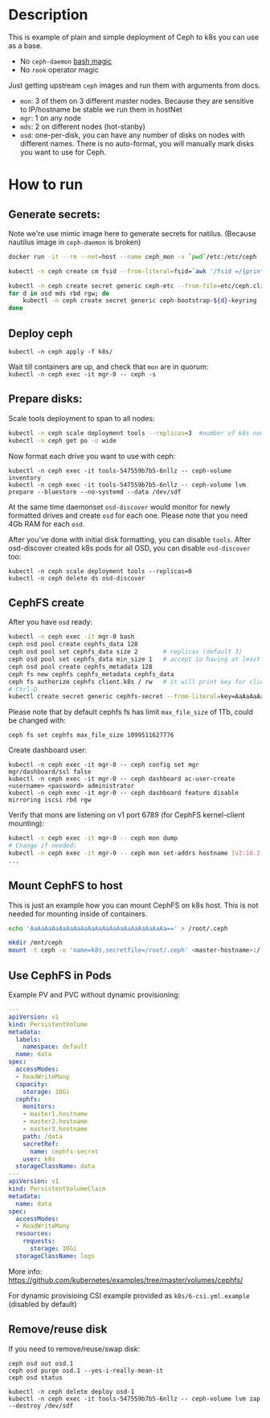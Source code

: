 # Description
This is example of plain and simple deployment of Ceph to k8s you can use as a base. 
 - No `ceph-daemon` [bash magic](https://github.com/ceph/ceph-container/tree/master/src/daemon)
 - No `rook` operator magic

Just getting upstream `ceph` images and run them with arguments from docs. 
 - `mon`: 3 of them on 3 different master nodes. Because they are sensitive to IP/hostname be stable we run them in hostNet
 - `mgr`: 1 on any node
 - `mds`: 2 on different nodes (hot-stanby)
 - `osd`: one-per-disk, you can have any number of disks on nodes with different names. There is no auto-format, you will manually mark disks you want to use for Ceph.

# How to run
## Generate secrets:
Note we're use mimic image here to generate secrets for natilus. (Because nautilus image in `ceph-daemon` is broken)
```bash
docker run -it --rm --net=host --name ceph_mon -v `pwd`/etc:/etc/ceph -v `pwd`/var:/var/lib/ceph -e NETWORK_AUTO_DETECT=4 ceph/daemon:latest-mimic mon

kubectl -n ceph create cm fsid --from-literal=fsid=`awk '/fsid =/{print $3}' etc/ceph.conf`

kubectl -n ceph create secret generic ceph-etc --from-file=etc/ceph.client.admin.keyring --from-file=etc/ceph.mon.keyring
for d in osd mds rbd rgw; do
    kubectl -n ceph create secret generic ceph-bootstrap-${d}-keyring --from-file=var/bootstrap-${d}/ceph.keyring
done
```

## Deploy ceph
`kubectl -n ceph apply -f k8s/`

Wait till containers are up, and check that `mon` are in quorum:  
`kubectl -n ceph exec -it mgr-0 -- ceph -s`

## Prepare disks:
Scale tools deployment to span to all nodes:
```bash
kubectl -n ceph scale deployment tools --replicas=3  #number of k8s nodes
kubectl -n ceph get po -o wide
```
Now format each drive you want to use with ceph:
```
kubectl -n ceph exec -it tools-547559b7b5-6nllz -- ceph-volume inventory
kubectl -n ceph exec -it tools-547559b7b5-6nllz -- ceph-volume lvm prepare --bluestore --no-systemd --data /dev/sdf
```
At the same time daemonset `osd-discover` would monitor for newly formatted drives and create `osd` for each one. Please note that you need 4Gb RAM for each `osd`.

After you've done with initial disk formatting, you can disable `tools`.
After osd-discover created k8s pods for all OSD, you can disable `osd-discover` too:
```
kubectl -n ceph scale deployment tools --replicas=0
kubectl -n ceph delete ds osd-discover
```

## CephFS create
After you have `osd` ready:
```bash
kubectl -n ceph exec -it mgr-0 bash
ceph osd pool create cephfs_data 128
ceph osd pool set cephfs_data size 2       # replicas (default 3)
ceph osd pool set cephfs_data min_size 1   # accept io having at least this replicas (default 2)
ceph osd pool create cephfs_metadata 128
ceph fs new cephfs cephfs_metadata cephfs_data
ceph fs authorize cephfs client.k8s / rw   # it will print key for client.k8s, use it on next step
# Ctrl-D
kubectl create secret generic cephfs-secret --from-literal=key=AaAaAaAaAaAaAaAaAaAaAaAaAaAaAaAaAaAaAa==
```
Please note that by default cephfs fs has limit `max_file_size` of 1Tb, could be changed with:
```
ceph fs set cephfs max_file_size 1099511627776
```

Create dashboard user:
```
kubectl -n ceph exec -it mgr-0 -- ceph config set mgr mgr/dashboard/ssl false
kubectl -n ceph exec -it mgr-0 -- ceph dashboard ac-user-create <username> <password> administrator
kubectl -n ceph exec -it mgr-0 -- ceph dashboard feature disable mirroring iscsi rbd rgw
```

Verify that mons are listening on v1 port 6789 (for CephFS kernel-client mounting):
```bash
kubectl -n ceph exec -it mgr-0 -- ceph mon dump
# Change if needed:
kubectl -n ceph exec -it mgr-0 -- ceph mon set-addrs hostname [v2:10.2.3.4:3300,v1:10.2.3.4:6789]
...
```
## Mount CephFS to host
This is just an example how you can mount CephFS on k8s host. This is not needed for mounting inside of containers.
```bash
echo 'AaAaAaAaAaAaAaAaAaAaAaAaAaAaAaAaAaAaAa==' > /root/.ceph

mkdir /mnt/ceph
mount -t ceph -o 'name=k8s,secretfile=/root/.ceph' <master-hostname>:/ /mnt/ceph
```

## Use CephFS in Pods
Example PV and PVC without dynamic provisioning:
```yml
---
apiVersion: v1
kind: PersistentVolume
metadata:
  labels:
    namespace: default
  name: data
spec:
  accessModes:
  - ReadWriteMany
  capacity:
    storage: 10Gi
  cephfs:
    monitors:
    - master1.hostname
    - master2.hostname
    - master3.hostname
    path: /data
    secretRef:
      name: cephfs-secret
    user: k8s
  storageClassName: data
---
apiVersion: v1
kind: PersistentVolumeClaim
metadata:
  name: data
spec:
  accessModes:
  - ReadWriteMany
  resources:
    requests:
      storage: 10Gi
  storageClassName: logs
```
More info: https://github.com/kubernetes/examples/tree/master/volumes/cephfs/

For dynamic provisioing CSI example provided as `k8s/6-csi.yml.example` (disabled by default)

## Remove/reuse disk

If you need to remove/reuse/swap disk:
```
ceph osd out osd.1
ceph osd purge osd.1 --yes-i-really-mean-it
ceph osd status

kubectl -n ceph delete deploy osd-1
kubectl -n ceph exec -it tools-547559b7b5-6nllz -- ceph-volume lvm zap --destroy /dev/sdf
```
